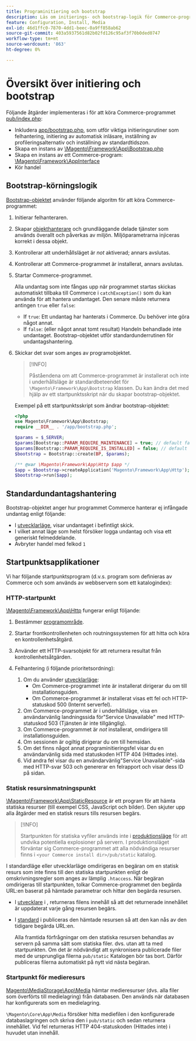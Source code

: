 ```yaml
---
title: Programinitiering och bootstrap
description: Läs om initierings- och bootstrap-logik för Commerce-programmet.
feature: Configuration, Install, Media
exl-id: 46d1ffc0-7870-4dd1-beec-0a9ff858ab62
source-git-commit: 403a5937561d82b02fd126c95af3f70b0ded0747
workflow-type: tm+mt
source-wordcount: '863'
ht-degree: 0%

---
```


# Översikt över initiering och bootstrap

Följande åtgärder implementeras i för att köra Commerce-programmet [pub/index.php][index]:

- Inkludera [app/bootstrap.php][bootinitial], som utför viktiga initieringsrutiner som felhantering, initiering av automatisk inläsare, inställning av profileringsalternativ och inställning av standardtidszon.
- Skapa en instans av [\Magento\Framework\App\Bootstrap.php][bootstrap] <!-- It requires initialization parameters to be specified in constructor. Normally, the $_SERVER super-global variable is supposed to be passed there. -->
- Skapa en instans av ett Commerce-program: [\Magento\Framework\AppInterface][app-face]
- Kör handel

## Bootstrap-körningslogik

[Bootstrap-objektet][bootinitial] använder följande algoritm för att köra Commerce-programmet:

1. Initierar felhanteraren.
1. Skapar [objekthanterare][object] och grundläggande delade tjänster som används överallt och påverkas av miljön. Miljöparametrarna injiceras korrekt i dessa objekt.
1. Kontrollerar att underhållsläget är _not_ aktiverad; annars avslutas.
1. Kontrollerar att Commerce-programmet är installerat, annars avslutas.
1. Startar Commerce-programmet.

   Alla undantag som inte fångas upp när programmet startas skickas automatiskt tillbaka till Commerce i `catchException()` som du kan använda för att hantera undantaget. Den senare måste returnera antingen `true` eller `false`:

   - If `true`: Ett undantag har hanterats i Commerce. Du behöver inte göra något annat.
   - If `false`: (eller något annat tomt resultat) Handeln behandlade inte undantaget. Bootstrap-objektet utför standardunderrutinen för undantagshantering.

1. Skickar det svar som anges av programobjektet.

   >[!INFO]
   >
   >Påståendena om att Commerce-programmet är installerat och inte i underhållsläge är standardbeteendet för `\Magento\Framework\App\Bootstrap` klassen. Du kan ändra det med hjälp av ett startpunktsskript när du skapar bootstrap-objektet.

   Exempel på ett startpunktsskript som ändrar bootstrap-objektet:

   ```php
   <?php
   use Magento\Framework\App\Bootstrap;
   require __DIR__ . '/app/bootstrap.php';
   
   $params = $_SERVER;
   $params[Bootstrap::PARAM_REQUIRE_MAINTENANCE] = true; // default false
   $params[Bootstrap::PARAM_REQUIRE_IS_INSTALLED] = false; // default true
   $bootstrap = Bootstrap::create(BP, $params);
   
   /** @var \Magento\Framework\App\Http $app */
   $app = $bootstrap->createApplication('Magento\Framework\App\Http');
   $bootstrap->run($app);
   ```

## Standardundantagshantering

Bootstrap-objektet anger hur programmet Commerce hanterar ej infångade undantag enligt följande:

- I [utvecklarläge](../bootstrap/application-modes.md#developer-mode), visar undantaget i befintligt skick.
- I vilket annat läge som helst försöker logga undantag och visa ett generiskt felmeddelande.
- Avbryter handel med felkod `1`

## Startpunktsapplikationer

Vi har följande startpunktsprogram (d.v.s. program som definieras av Commerce och som används av webbservern som ett katalogindex):

### HTTP-startpunkt

[\Magento\Framework\App\Http][http] fungerar enligt följande:

1. Bestämmer [programområde](https://developer.adobe.com/commerce/php/architecture/modules/areas/).
1. Startar frontkontrollenheten och routningssystemen för att hitta och köra en kontrollenhetsåtgärd.
1. Använder ett HTTP-svarsobjekt för att returnera resultat från kontrollenhetsåtgärden.
1. Felhantering (i följande prioritetsordning):

   1. Om du använder [utvecklarläge](../bootstrap/application-modes.md#developer-mode):
      - Om Commerce-programmet inte är installerat dirigerar du om till installationsguiden.
      - Om Commerce-programmet är installerat visas ett fel och HTTP-statuskod 500 (Internt serverfel).
   1. Om Commerce-programmet är i underhållsläge, visa en användarvänlig landningssida för&quot;Service Unavailable&quot; med HTTP-statuskod 503 (Tjänsten är inte tillgänglig).
   1. Om Commerce-programmet är _not_ installerat, omdirigera till installationsguiden.
   1. Om sessionen är ogiltig dirigerar du om till hemsidan.
   1. Om det finns något annat programinitieringsfel visar du en användarvänlig sida med statuskoden HTTP 404 (Hittades inte).
   1. Vid andra fel visar du en användarvänlig&quot;Service Unavailable&quot;-sida med HTTP-svar 503 och genererar en felrapport och visar dess ID på sidan.

### Statisk resursinmatningspunkt

[\Magento\Framework\App\StaticResource][static-resource] är ett program för att hämta statiska resurser (till exempel CSS, JavaScript och bilder). Den skjuter upp alla åtgärder med en statisk resurs tills resursen begärs.

>[!INFO]
>
>Startpunkten för statiska vyfiler används inte i [produktionsläge](application-modes.md#production-mode) för att undvika potentiella explosioner på servern. I produktionsläget förväntar sig Commerce-programmet att alla nödvändiga resurser finns i `<your Commerce install dir>/pub/static` katalog.

I standardläge eller utvecklarläge omdirigeras en begäran om en statisk resurs som inte finns till den statiska startpunkten enligt de omskrivningsregler som anges av lämplig `.htaccess`.
När begäran omdirigeras till startpunkten, tolkar Commerce-programmet den begärda URL:en baserat på hämtade parametrar och hittar den begärda resursen.

- I [utvecklare](application-modes.md#developer-mode) i , returneras filens innehåll så att det returnerade innehållet är uppdaterat varje gång resursen begärs.
- I [standard](application-modes.md#default-mode) i publiceras den hämtade resursen så att den kan nås av den tidigare begärda URL:en.

   Alla framtida förfrågningar om den statiska resursen behandlas av servern på samma sätt som statiska filer. dvs. utan att ta med startpunkten. Om det är nödvändigt att synkronisera publicerade filer med de ursprungliga filerna `pub/static` Katalogen bör tas bort. Därför publiceras filerna automatiskt på nytt vid nästa begäran.

### Startpunkt för medieresurs

[Magento\MediaStorage\App\Media][media] hämtar medieresurser (dvs. alla filer som överförts till medielagring) från databasen. Den används när databasen har konfigurerats som en medielagring.

`\Magento\Core\App\Media` försöker hitta mediefilen i den konfigurerade databaslagringen och skriva den i `pub/static` och sedan returnera innehållet. Vid fel returneras HTTP 404-statuskoden (Hittades inte) i huvudet utan innehåll.

<!-- Link Definitions -->

[app-face]: https://github.com/magento/magento2/tree/2.4/lib/internal/Magento/Framework/AppInterface.php
[bootinitial]: https://github.com/magento/magento2/tree/2.4/app/bootstrap.php
[bootstrap]: https://github.com/magento/magento2/tree/2.4/lib/internal/Magento/Framework/App/Bootstrap.php
[http]: https://github.com/magento/magento2/tree/2.4/lib/internal/Magento/Framework/App/Http
[index]: https://github.com/magento/magento2/tree/2.4/pub/index.php
[media]: https://github.com/magento/magento2/tree/2.4/app/code/Magento/MediaStorage/App/Media.php
[object]: https://github.com/magento/magento2/tree/2.4/lib/internal/Magento/Framework/ObjectManager
[static-resource]: https://github.com/magento/magento2/tree/2.4/lib/internal/Magento/Framework/App/StaticResource.php
